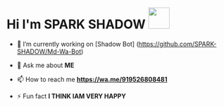 
# Hi I'm SPARK SHADOW&nbsp;<a href="Hey"><img src="https://raw.githubusercontent.com/SPARK-SHADOW/SPARK-SHADOW/SPARK-SHADOW-OFFICIAL/Tools/Hi.gif" width="48px"></a>

<audio ref='themeSong' src="https://raw.githubusercontent.com/SPARK-SHADOW/SPARK-SHADOW/SPARK-SHADOW-OFFICIAL/Tools/audio.mp3" autoPlay loop></audio>

- 🔭 I’m currently working on [Shadow Bot] (https://github.com/SPARK-SHADOW/Md-Wa-Bot)

- 💬 Ask me about **ME**

- 📫 How to reach me **https://wa.me/919526808481**

- ⚡ Fun fact **I THINK IAM VERY HAPPY**

<!---
0X-ShadoW-X0/0X-ShadoW-X0 is a ✨ special ✨ repository because its `README.md` (this file) appears on your GitHub profile.
You can click the Preview link to take a look at your changes.
--->
